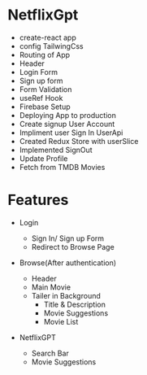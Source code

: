 # NetflixGpt


- create-react app
- config TailwingCss
- Routing of App
- Header
- Login Form
- Sign up form
- Form Validation
- useRef Hook
- Firebase Setup
- Deploying App to production
- Create signup User Account
- Impliment user Sign In UserApi
- Created Redux Store with userSlice
- Implemented SignOut
- Update Profile
- Fetch from TMDB Movies


# Features
- Login
   - Sign In/ Sign up Form
   - Redirect to Browse Page

- Browse(After authentication)
  - Header
  - Main Movie
  - Tailer in Background
     - Title & Description 
     - Movie Suggestions
      - Movie List

- NetflixGPT
  - Search Bar
  - Movie Suggestions